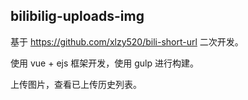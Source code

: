 ## bilibilig-uploads-img

基于 https://github.com/xlzy520/bili-short-url 二次开发。

使用 vue + ejs 框架开发，使用 gulp 进行构建。

上传图片，查看已上传历史列表。